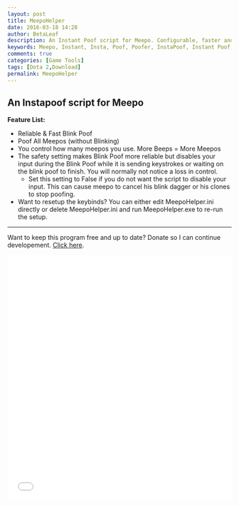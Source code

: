 ```yaml
---
layout: post
title: MeepoHelper
date: 2016-03-18 14:28
author: BetaLeaf
description: An Instant Poof script for Meepo. Configurable, faster and reliable.
keywords: Meepo, Instant, Insta, Poof, Poofer, InstaPoof, Instant Poof, Meepo Instant Poof, Meepo InstaPoof
comments: true
categories: [Game Tools]
tags: [Dota 2,Download]
permalink: MeepoHelper
---
```

## An Instapoof script for Meepo  

**Feature List:**  

  * Reliable & Fast Blink Poof  
  * Poof All Meepos (without Blinking)  
  * You control how many meepos you use. More Beeps = More Meepos  
  * The safety setting makes Blink Poof more reliable but disables your input during the Blink Poof while it is sending keystrokes or waiting on the blink poof to finish. You will normally not notice a loss in control.  
    * Set this setting to False if you do not want the script to disable your input. This can cause meepo to cancel his blink dagger or his clones to stop poofing.  
  * Want to resetup the keybinds? You can either edit MeepoHelper.ini directly or delete MeepoHelper.ini and run MeepoHelper.exe to re-run the setup.  
  
---  

Want to keep this program free and up to date? Donate so I can continue developement. [Click here](https://shop.betaleaf.net/item/donate).  

<iframe src="{{ site.url }}/stats.html?username=BetaLeaf&repository=meepohelper" width="100%" height="550px" frameborder="0" scrolling="no"></iframe>  


